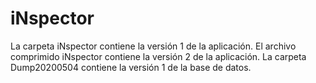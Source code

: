 # iNspector

La carpeta iNspector contiene la versión 1 de la aplicación.
El archivo comprimido iNspector contiene la versión 2 de la aplicación.
La carpeta Dump20200504 contiene la versión 1 de la base de datos.
